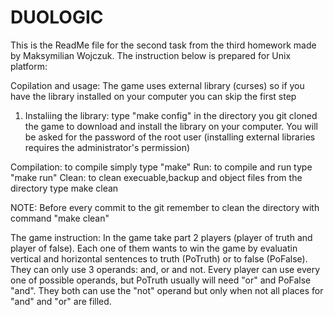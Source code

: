 # DUOLOGIC
This is the ReadMe file for the second task from the third homework made by Maksymilian Wojczuk.
The instruction below is prepared for Unix platform:

Copilation and usage:
The game uses external library (curses) so if you have the library installed on your computer you can skip the first step
1. Instaliing the library: type "make config" in the directory you git cloned the game to download and install the library on your computer. You will be asked for the password of the root user (installing external libraries requires the administrator's permission)

Compilation: to compile simply type "make"
Run: to compile and run type "make run"
Clean: to clean execuable,backup and object files from the directory type make clean

NOTE: Before every commit to the git remember to clean the directory with command "make clean"

The game instruction: In the game take part 2 players (player of truth and player of false). Each one of them wants to win the game by evaluatin vertical and horizontal sentences to truth (PoTruth) or to false (PoFalse). They can only use 3 operands: and, or and not. Every player can use every one of possible operands, but PoTruth usually will need "or" and PoFalse "and". They both can use the "not" operand but only when not all places for "and" and "or" are filled.

